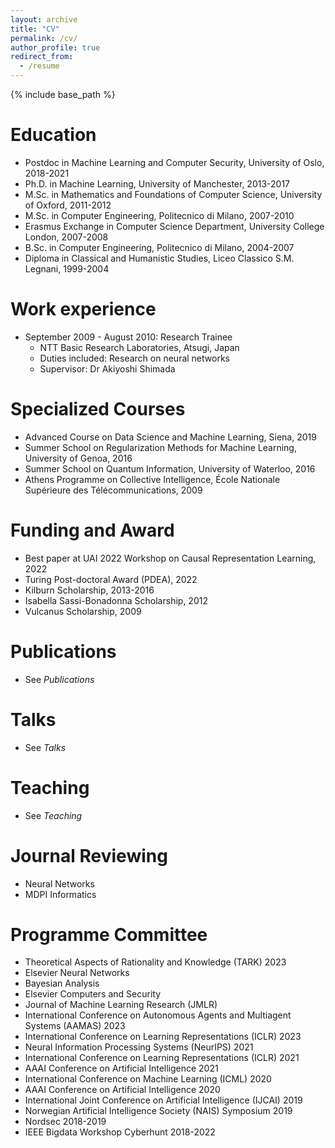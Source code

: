 ```yaml
---
layout: archive
title: "CV"
permalink: /cv/
author_profile: true
redirect_from:
  - /resume
---
```


{% include base_path %}

Education
======
* Postdoc in Machine Learning and Computer Security, University of Oslo, 2018-2021
* Ph.D. in Machine Learning, University of Manchester, 2013-2017 
* M.Sc. in Mathematics and Foundations of Computer Science, University of Oxford, 2011-2012
* M.Sc. in Computer Engineering, Politecnico di Milano, 2007-2010
* Erasmus Exchange in Computer Science Department, University College London, 2007-2008
* B.Sc. in Computer Engineering, Politecnico di Milano, 2004-2007
* Diploma in Classical and Humanistic Studies, Liceo Classico S.M. Legnani, 1999-2004

Work experience
======
* September 2009 - August 2010: Research Trainee
  * NTT Basic Research Laboratories, Atsugi, Japan
  * Duties included: Research on neural networks
  * Supervisor: Dr Akiyoshi Shimada

Specialized Courses
======
* Advanced Course on Data Science and Machine Learning, Siena, 2019
* Summer School on Regularization Methods for Machine Learning, University of Genoa, 2016
* Summer School on Quantum Information, University of Waterloo, 2016
* Athens Programme on Collective Intelligence, École Nationale Supérieure des Télécommunications, 2009

Funding and Award
======
* Best paper at UAI 2022 Workshop on Causal Representation Learning, 2022
* Turing Post-doctoral Award (PDEA), 2022
* Kilburn Scholarship, 2013-2016
* Isabella Sassi-Bonadonna Scholarship, 2012
* Vulcanus Scholarship, 2009

Publications
======
* See *Publications*

Talks
======
* See *Talks*

Teaching
======
* See *Teaching*

Journal Reviewing
======
* Neural Networks
* MDPI Informatics

Programme Committee
======


* Theoretical Aspects of Rationality and Knowledge (TARK) 2023
* Elsevier Neural Networks	
* Bayesian Analysis
* Elsevier Computers and Security
* Journal of Machine Learning Research (JMLR)	
* International Conference on Autonomous Agents and Multiagent Systems (AAMAS) 2023	
* International Conference on Learning Representations (ICLR) 2023
* Neural Information Processing Systems (NeurIPS) 2021
* International Conference on Learning Representations (ICLR) 2021
* AAAI Conference on Artificial Intelligence 2021
* International Conference on Machine Learning (ICML) 2020
* AAAI Conference on Artificial Intelligence 2020
* International Joint Conference on Artificial Intelligence (IJCAI) 2019
* Norwegian Artificial Intelligence Society (NAIS) Symposium 2019
* Nordsec 2018-2019
* IEEE Bigdata Workshop Cyberhunt 2018-2022



  
<!---
Skills
======
* Skill 1
* Skill 2
  * Sub-skill 2.1
  * Sub-skill 2.2
  * Sub-skill 2.3
* Skill 3


Publications
======
  <ul>{% for post in site.publications %}
    {% include archive-single-cv.html %}
  {% endfor %}</ul>
  
Talks
======
  <ul>{% for post in site.talks %}
    {% include archive-single-talk-cv.html %}
  {% endfor %}</ul>
  
Teaching
======
  <ul>{% for post in site.teaching %}
    {% include archive-single-cv.html %}
  {% endfor %}</ul>
-->
<!---  
Service and leadership
======
* Currently signed in to 43 different slack teams
-->
